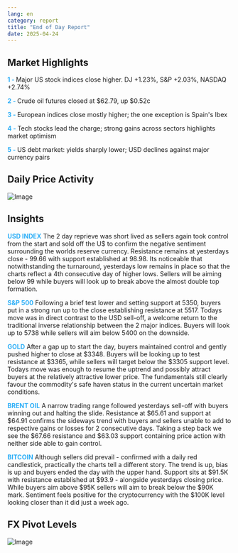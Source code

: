 ```yaml
---
lang: en
category: report
title: "End of Day Report"
date: 2025-04-24
---
```



<h2>Market Highlights</h2>
<strong style="color: #2caef7;">1 - </strong> Major US stock indices close higher. DJ +1.23%, S&P +2.03%, NASDAQ +2.74%

<strong style="color: #2caef7;">2 - </strong> Crude oil futures closed at $62.79, up $0.52c

<strong style="color: #2caef7;">3 - </strong> European indices close mostly higher; the one exception is Spain's Ibex

<strong style="color: #2caef7;">4 - </strong> Tech stocks lead the charge; strong gains across sectors highlights market optimism

<strong style="color: #2caef7;">5 - </strong> US debt market: yields sharply lower; USD declines against major currency pairs



<h2>Daily Price Activity</h2>
<img src="https://markleighedu.github.io/img/Apr-2025/24-Apr-2025/price.jpg" alt="Image"/>

<h2>Insights</h2>
<strong style="color: #2caef7;">USD INDEX</strong> The 2 day reprieve was short lived as sellers again took control from the start and sold off the U$ to confirm the negative sentiment surrounding the worlds reserve currency. Resistance remains at yesterdays close - 99.66 with support established at 98.98. Its noticeable that notwithstanding the turnaround, yesterdays low remains in place so that the charts reflect a 4th consecutive day of higher lows. Sellers will be aiming below 99 while buyers will look up to break above the almost double top formation. 

<strong style="color: #2caef7;">S&P 500</strong> Following a brief test lower and setting support at 5350, buyers put in a strong run up to the close establishing resistance at 5517. Todays move was in direct contrast to the USD sell-off, a welcome return to the traditional inverse relationship between the 2 major indices. Buyers will look up to 5738 while sellers will aim below 5400 on the downside.

<strong style="color: #2caef7;">GOLD</strong> After a gap up to start the day, buyers maintained control and gently pushed higher to close at $3348. Buyers will be looking up to test resistance at $3365, while sellers will target below the $3305 support level. Todays move was enough to resume the uptrend and possibly attract buyers at the relatively attractive lower price. The fundamentals still clearly favour the commodity's safe haven status in the current uncertain market conditions.

<strong style="color: #2caef7;">BRENT OIL</strong> A narrow trading range followed yesterdays sell-off with buyers winning out and halting the slide. Resistance at $65.61 and support at $64.91 confirms the sideways trend with buyers and sellers unable to add to respective gains or losses for 2 consecutive days. Taking a step back we see the $67.66 resistance and $63.03 support containing price action with neither side able to gain control. 

<strong style="color: #2caef7;">BITCOIN</strong> Although sellers did prevail - confirmed with a daily red candlestick, practically the charts tell a different story. The trend is up, bias is up and buyers ended the day with the upper hand. Support sits at $91.5K with resistance established at $93.9 - alongside yesterdays closing price. While buyers aim above $95K sellers will aim to break below the $90K mark. Sentiment feels positive for the cryptocurrency with the $100K level looking closer than it did just a week ago. 



<h2>FX Pivot Levels</h2>
<img src="https://markleighedu.github.io/img/Apr-2025/24-Apr-2025/pivot.jpg" alt="Image"/>